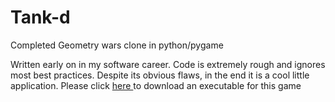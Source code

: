 # Tank-d
Completed Geometry wars clone in python/pygame

Written early on in my software career. Code is extremely rough and ignores most best practices. Despite its obvious flaws, in the end it is a cool little application. Please click <a href="#"> here </a> to download an executable for this game
